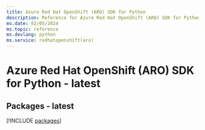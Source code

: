 ```yaml
---
title: Azure Red Hat OpenShift (ARO) SDK for Python
description: Reference for Azure Red Hat OpenShift (ARO) SDK for Python
ms.date: 02/05/2024
ms.topic: reference
ms.devlang: python
ms.service: redhatopenshift(aro)
---
```

# Azure Red Hat OpenShift (ARO) SDK for Python - latest
## Packages - latest
[!INCLUDE [packages](red-hat-openshift-(aro)-index.md)]